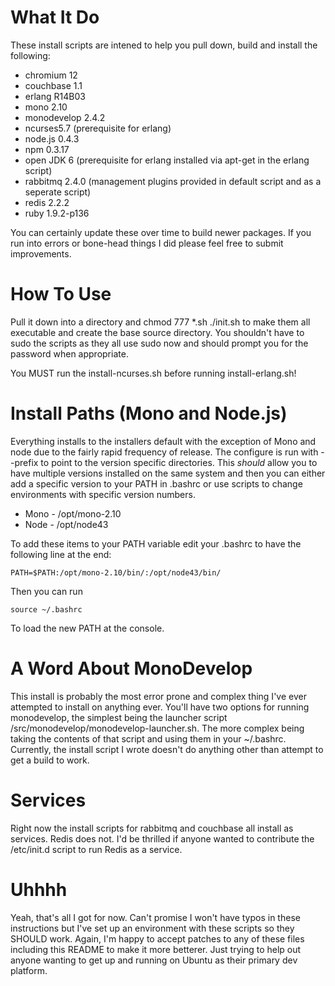 # What It Do

These install scripts are intened to help you pull down, build and install the following:
*  chromium 12
*  couchbase 1.1
*  erlang R14B03
*  mono 2.10
*  monodevelop 2.4.2
*  ncurses5.7 (prerequisite for erlang)
*  node.js 0.4.3
*  npm 0.3.17
*  open JDK 6 (prerequisite for erlang installed via apt-get in the erlang script)
*  rabbitmq 2.4.0 (management plugins provided in default script and as a seperate script)
*  redis 2.2.2
*  ruby 1.9.2-p136

You can certainly update these over time to build newer packages. If you run into errors or bone-head things I did please feel free to submit improvements.

# How To Use

Pull it down into a directory and
	chmod 777 *.sh
    ./init.sh
to make them all executable and create the base source directory. You shouldn't have to sudo the scripts as they all use sudo now and should prompt you for the password when appropriate. 

You MUST run the install-ncurses.sh before running install-erlang.sh!

# Install Paths (Mono and Node.js)

Everything installs to the installers default with the exception of Mono and node due to the fairly rapid frequency of release. The configure is run with --prefix to point to the version specific directories. This *should* allow you to have multiple versions installed on the same system and then you can either add a specific version to your PATH in .bashrc or use scripts to change environments with specific version numbers.

* Mono - /opt/mono-2.10
* Node - /opt/node43

To add these items to your PATH variable edit your .bashrc to have the following line at the end:

	PATH=$PATH:/opt/mono-2.10/bin/:/opt/node43/bin/

Then you can run
	
	source ~/.bashrc

To load the new PATH at the console.

# A Word About MonoDevelop

This install is probably the most error prone and complex thing I've ever attempted to install on anything ever. You'll have two options for running monodevelop, the simplest being the launcher script /src/monodevelop/monodevelop-launcher.sh. The more complex being taking the contents of that script and using them in your ~/.bashrc. Currently, the install script I wrote doesn't do anything other than attempt to get a build to work.

# Services

Right now the install scripts for rabbitmq and couchbase all install as services. Redis does not. I'd be thrilled if anyone wanted to contribute the /etc/init.d script to run Redis as a service.

# Uhhhh

Yeah, that's all I got for now. Can't promise I won't have typos in these instructions but I've set up an environment with these scripts so they SHOULD work. Again, I'm happy to accept patches to any of these files including this README to make it more betterer. Just trying to help out anyone wanting to get up and running on Ubuntu as their primary dev platform.
